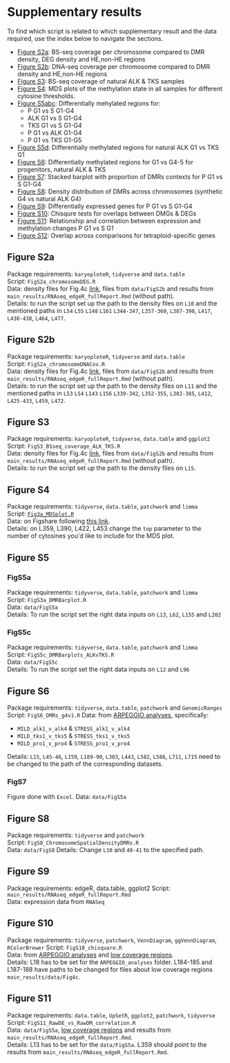 # Supplementary results

To find which script is related to which supplementary result and the data required, use the index below to navigate the sections.

 - [Figure S2a](#figure-s2a): BS-seq coverage per chromosome compared to DMR density, DEG density and HE,non-HE regions
 - [Figure S2b](#figure-s2b): DNA-seq coverage per chromosome compared to DMR density and HE,non-HE regions
 - [Figure S3](#figure-s3): BS-seq coverage of natural ALK & TKS samples
 - [Figure S4](#figure-s4): MDS plots of the methylation state in all samples for different cytosine thresholds.
 - [Figure S5abc](#figure-s5abc): Differentially mehylated regions for:
     - P G1 vs S G1-G4
     - ALK G1 vs S G1-G4  
     - TKS G1 vs S G1-G4  
     - P G1 vs ALK G1-G4  
     - P G1 vs TKS G1-G5
 - [Figure S5d](#figure-s5d): Differentially methylated regions for natural ALK G1 vs TKS G1
 - [Figure S6](#figure-s6): Differentially methylated regions for G1 vs G4-5 for progenitors, natural ALK & TKS
 - [Figure S7](#figure-s7): Stacked barplot with proportion of DMRs contexts for P G1 vs S G1-G4
 - [Figure S8](#figure-s8): Density distribution of DMRs across chromosomes (synthetic G4 vs natural ALK G4)
 - [Figure S9](#figure-s9): Differentially expressed genes for P G1 vs S G1-G4
 - [Figure S10](#figure-s10): Chisqure tests for overlaps between DMGs & DEGs
 - [Figure S11](#figure-s11): Relationship and correlation between expression and methylation changes P G1 vs S G1
 - [Figure S12](#figure-s14): Overlap across comparisons for tetraploid-specific genes




## Figure S2a

Package requirements: `karyoploteR`, `tidyverse` and `data.table`  
Script: `FigS2a_chromosomeDEG.R`  
Data: density files for Fig.4c [link](https://github.com/supermaxiste/EnvironmentalStressPolyploidEvolution/tree/main/downstream_analyses/main_results/data/Fig4c/density_files), files from `data/FigS2b` and results from `main_results/RNAseq_edgeR_fullReport.Rmd` (without path).  
Details: to run the script set up the path to the density files on `L10` and the mentioned paths in `L54` `L55` `L148` `L161` `L344-347`, `L357-360`, `L387-390`, `L417`, `L430-438`, `L464`, `L477`.

## Figure S2b

Package requirements: `karyoploteR`, `tidyverse` and `data.table`  
Script: `FigS2a_chromosomeDNACov.R`  
Data: density files for Fig.4c [link](https://github.com/supermaxiste/EnvironmentalStressPolyploidEvolution/tree/main/downstream_analyses/main_results/data/Fig4c/density_files), files from `data/FigS2b` and results from `main_results/RNAseq_edgeR_fullReport.Rmd` (without path).  
Details: to run the script set up the path to the density files on `L11` and the mentioned paths in `L53` `L54` `L143` `L156` `L339-342`, `L352-355`, `L382-385`, `L412`, `L425-433`, `L459`, `L472`.

## Figure S3

Package requirements: `karyoploteR`, `tidyverse`, `data.table` and `ggplot2`
Script: `FigS3_BSseq_coverage_ALK_TKS.R`  
Data: density files for Fig.4c [link](https://github.com/supermaxiste/EnvironmentalStressPolyploidEvolution/tree/main/downstream_analyses/main_results/data/Fig4c/density_files), files from `data/FigS2b` and results from `main_results/RNAseq_edgeR_fullReport.Rmd` (without path).  
Details: to run the script set up the path to the density files on `L15`.

## Figure S4

Package requirements: `tidyverse`, `data.table`, `patchwork` and `limma`  
Script: [`Fig3a_MDSplot.R`](https://github.com/supermaxiste/EnvironmentalStressPolyploidEvolution/tree/main/downstream_analyses/main_results)  
Data: on Figshare following [this link](https://figshare.com/projects/Data_for_MDS_analyses/134765).    
Details: on L359, L390, L422, L453 change the `top` parameter to the number of cytosines you'd like to include for the MDS plot.

## Figure S5

### FigS5a

Package requirements: `tidyverse`, `data.table`, `patchwork` and `limma`  
Script: `FigS3a_DMRBarplot.R`  
Data: `data/FigS5a`   
Details: To run the script set the right data inputs on `L13`, `L62`, `L155` and `L202`

### FigS5c

Package requirements: `tidyverse`, `data.table`, `patchwork` and `limma`  
Script: `FigS5c_DMRBarplots_ALKvTKS.R`  
Data: `data/FigS5c`   
Details: To run the script set the right data inputs on `L12` and `L96`

## Figure S6

Package requirements: `tidyverse`, `data.table`, `patchwork` and `GenomicRanges`
Script:  `FigS6_DMRs_g4v1.R`
Data: from [ARPEGGIO analyses](https://github.com/supermaxiste/EnvironmentalStressPolyploidEvolution/tree/main/ARPEGGIO_analyses), specifically:  
  - `MILD_alk1_v_alk4` & `STRESS_alk1_v_alk4`
  - `MILD_tks1_v_tks5` & `STRESS_tks1_v_tks5`
  - `MILD_pro1_v_pro4` & `STRESS_pro1_v_pro4`
  
Details: `L15`, `L45-46`, `L159`, `L189-90`, `L303`, `L443`, `L582`, `L586`, `L711`, `L715` need to be changed to the path of the corresponding datasets.

### FigS7

Figure done with `Excel`. 
Data: `data/FigS5a`   

## Figure S8

Package requirements: `tidyverse` and `patchwork`  
Script: `FigS8_ChromosomeSpatialDensityDMRs.R`  
Data: `data/FigS8`
Details: Change `L10` and `40-41` to the specified path.


## Figure S9

Package requirements: edgeR, data.table, ggplot2
Script: `main_results/RNAseq_edgeR_fullReport.Rmd`   
Data: expression data from `RNASeq`

## Figure S10

Package requirements: `tidyverse`, `patchwork`, `VennDiagram`, `ggVennDiagram`, `RColorBrewer`
Script: `FigS10_chisquare.R`  
Data: from [ARPEGGIO analyses](https://github.com/supermaxiste/EnvironmentalStressPolyploidEvolution/tree/main/ARPEGGIO_analyses) and [low coverage regions](https://github.com/supermaxiste/EnvironmentalStressPolyploidEvolution/tree/main/downstream_analyses/main_results/data/Fig4c).  
Details: L18 has to be set for the `ARPEGGIO_analyses` folder. L184-185 and L187-188 have paths to be changed for files about low coverage regions `main_results/data/Fig4c`.  

## Figure S11

Package requirements: `data.table`, `UpSetR`, `ggplot2`, `patchwork`, `tidyverse`
Script: `FigS11_RawDE_vs_RawDM_correlation.R`  
Data: `data/FigS5a`, [low coverage regions](https://github.com/supermaxiste/EnvironmentalStressPolyploidEvolution/tree/main/downstream_analyses/main_results/data/Fig4c) and results from `main_results/RNAseq_edgeR_fullReport.Rmd`.  
Details: L13 has to be set for the `data/FigS5a`. L359 should point to the results from `main_results/RNAseq_edgeR_fullReport.Rmd`.